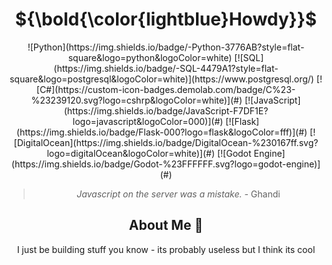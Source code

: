 <div align="center">

# ${\bold{\color{lightblue}Howdy}}$

<div align="center">
![Python](https://img.shields.io/badge/-Python-3776AB?style=flat-square&logo=python&logoColor=white)
[![SQL](https://img.shields.io/badge/-SQL-4479A1?style=flat-square&logo=postgresql&logoColor=white)](https://www.postgresql.org/)
[![C#](https://custom-icon-badges.demolab.com/badge/C%23-%23239120.svg?logo=cshrp&logoColor=white)](#)
[![JavaScript](https://img.shields.io/badge/JavaScript-F7DF1E?logo=javascript&logoColor=000)](#)
[![Flask](https://img.shields.io/badge/Flask-000?logo=flask&logoColor=fff)](#)
[![DigitalOcean](https://img.shields.io/badge/DigitalOcean-%230167ff.svg?logo=digitalOcean&logoColor=white)](#)
[![Godot Engine](https://img.shields.io/badge/Godot-%23FFFFFF.svg?logo=godot-engine)](#)


>_Javascript on the server was a mistake._ - Ghandi

## About Me 📝
>
I just be building stuff you know - its probably useless but I think its cool

